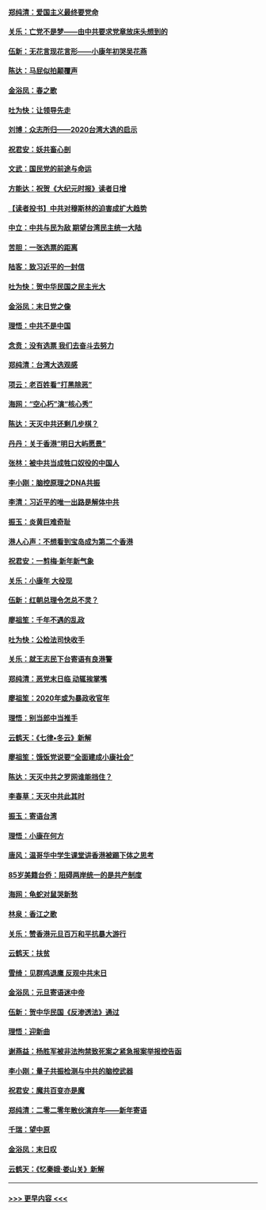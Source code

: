 #### [郑纯清：爱国主义最终要党命](../pages/nsc993/n11802197.md?t=01190944) 
#### [关乐：亡党不是梦——由中共要求党章放床头想到的](../pages/nsc993/n11802156.md?t=01190944) 
#### [伍新：无花言现花言形——小康年初哭吴花燕](../pages/nsc993/n11800044.md?t=01190944) 
#### [陈达：马屁似拍颠覆声](../pages/nsc993/n11800010.md?t=01190944) 
#### [金浴凤：春之歌](../pages/nsc993/n11797687.md?t=01190944) 
#### [吐为快：让领导先走](../pages/nsc993/n11797512.md?t=01190944) 
#### [刘博：众志所归——2020台湾大选的启示](../pages/nsc993/n11796878.md?t=01190944) 
#### [祝君安：妖共畜心剖](../pages/nsc993/n11794273.md?t=01190944) 
#### [文武：国民党的前途与命运](../pages/nsc993/n11794198.md?t=01190944) 
#### [方能达：祝贺《大纪元时报》读者日增](../pages/nsc993/n11793807.md?t=01190944) 
#### [【读者投书】中共对穆斯林的迫害成扩大趋势](../pages/nsc993/n11791371.md?t=01190944) 
#### [中立：中共与民为敌 期望台湾民主统一大陆](../pages/nsc993/n11790392.md?t=01190944) 
#### [苦胆：一张选票的距离](../pages/nsc993/n11788914.md?t=01190944) 
#### [陆客：致习近平的一封信](../pages/nsc993/n11788867.md?t=01190944) 
#### [吐为快：贺中华民国之民主光大](../pages/nsc993/n11788618.md?t=01190944) 
#### [金浴凤：末日党之像](../pages/nsc993/n11787475.md?t=01190944) 
#### [理悟：中共不是中国](../pages/nsc993/n11787463.md?t=01190944) 
#### [念贲：没有选票  我们去奋斗去努力](../pages/nsc993/n11787398.md?t=01190944) 
#### [郑纯清：台湾大选观感](../pages/nsc993/n11786210.md?t=01190944) 
#### [项云：老百姓看“打黑除恶”](../pages/nsc993/n11785398.md?t=01190944) 
#### [海网：“空心朽”演“核心秀”](../pages/nsc993/n11783874.md?t=01190944) 
#### [陈达：天灭中共还剩几步棋？](../pages/nsc993/n11783719.md?t=01190944) 
#### [丹丹：关于香港“明日大屿愿景”](../pages/nsc993/n11783273.md?t=01190944) 
#### [张林：被中共当成牲口奴役的中国人](../pages/nsc993/n11782397.md?t=01190944) 
#### [李小刚：脑控原理之DNA共振](../pages/nsc993/n11780962.md?t=01190944) 
#### [李清：习近平的唯一出路是解体中共](../pages/nsc993/n11780866.md?t=01190944) 
#### [振玉：炎黄巨难奇耻](../pages/nsc993/n11779632.md?t=01190944) 
#### [港人心声：不想看到宝岛成为第二个香港](../pages/nsc993/n11778817.md?t=01190944) 
#### [祝君安：一剪梅‧新年新气象](../pages/nsc993/n11776340.md?t=01190944) 
#### [关乐：小康年 大役现](../pages/nsc993/n11774213.md?t=01190944) 
#### [伍新：红朝总理令怎总不灵？](../pages/nsc993/n11770813.md?t=01190944) 
#### [廖祖笙：千年不遇的乱政](../pages/nsc993/n11770373.md?t=01190944) 
#### [吐为快：公检法司快收手](../pages/nsc993/n11770359.md?t=01190944) 
#### [关乐：就王志民下台寄语有良港警](../pages/nsc993/n11769903.md?t=01190944) 
#### [郑纯清：恶党末日临 动辄挨掌嘴](../pages/nsc993/n11769356.md?t=01190944) 
#### [廖祖笙：2020年或为暴政收官年](../pages/nsc993/n11768216.md?t=01190944) 
#### [理悟：别当郎中当推手](../pages/nsc993/n11768243.md?t=01190944) 
#### [云鹤天：《七律▪冬云》新解](../pages/nsc993/n11768204.md?t=01190944) 
#### [廖祖笙：饿饭党说要“全面建成小康社会”](../pages/nsc993/n11767482.md?t=01190944) 
#### [陈达：天灭中共之罗网谁能挡住？](../pages/nsc993/n11767465.md?t=01190944) 
#### [李春草：天灭中共此其时](../pages/nsc993/n11767452.md?t=01190944) 
#### [振玉：寄语台湾](../pages/nsc993/n11767432.md?t=01190944) 
#### [理悟：小康在何方](../pages/nsc993/n11767394.md?t=01190944) 
#### [唐风：温哥华中学生课堂讲香港被踢下体之思考](../pages/nsc993/n11766848.md?t=01190944) 
#### [85岁美籍台侨：阻碍两岸统一的是共产制度](../pages/nsc993/n11765043.md?t=01190944) 
#### [海网：龟蛇对鼠哭新愁](../pages/nsc993/n11764895.md?t=01190944) 
#### [林泉：香江之歌](../pages/nsc993/n11764415.md?t=01190944) 
#### [关乐：赞香港元旦百万和平抗暴大游行](../pages/nsc993/n11764382.md?t=01190944) 
#### [云鹤天：扶贫](../pages/nsc993/n11764245.md?t=01190944) 
#### [雪绮：见群鸡退鹰  反观中共末日](../pages/nsc993/n11762112.md?t=01190944) 
#### [金浴凤：元旦寄语迷中帝](../pages/nsc993/n11761788.md?t=01190944) 
#### [伍新：贺中华民国《反渗透法》通过](../pages/nsc993/n11761994.md?t=01190944) 
#### [理悟：迎新曲](../pages/nsc993/n11761152.md?t=01190944) 
#### [谢燕益：杨胜军被非法拘禁致死案之紧急报案举报控告函](../pages/nsc993/n11756134.md?t=01190944) 
#### [李小刚：量子共振检测与中共的脑控武器](../pages/nsc993/n11754518.md?t=01190944) 
#### [祝君安：魔共百变亦是魔](../pages/nsc993/n11754469.md?t=01190944) 
#### [郑纯清：二零二零年散伙演弃年——新年寄语](../pages/nsc993/n11754195.md?t=01190944) 
#### [千瑞：望中原](../pages/nsc993/n11754159.md?t=01190944) 
#### [金浴凤：末日叹](../pages/nsc993/n11752359.md?t=01190944) 
#### [云鹤天：《忆秦娥‧娄山关》新解](../pages/nsc993/n11752348.md?t=01190944) 

----
#### [ >>> 更早内容 <<< ](../indexes/nsc993-earlier.md)
